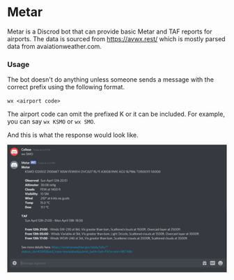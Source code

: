 # Metar

Metar is a Discrod bot that can provide basic Metar and TAF reports for airports. The data is sourced from https://avwx.rest/ which is mostly parsed data from avaiationweather.com. 

### Usage
The bot doesn't do anything unless someone sends a message with the correct prefix using the following format.

`wx <airport code>`

The airport code can omit the prefixed K or it can be included. For example, you can say `wx KSMO` or `wx SMO`.

And this is what the response would look like.

![KSMO Example](metar_example.png "KSMO Example")
